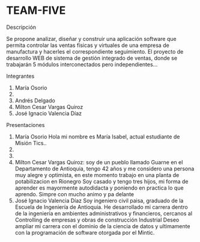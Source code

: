 # TEAM-FIVE

Descripción

Se propone analizar, diseñar y construir una aplicación software que permita controlar las ventas físicas y virtuales de una empresa de manufactura y hacerles el correspondiente seguimiento. El proyecto de desarrollo WEB de sistema de gestión integrado de ventas, donde se trabajarán 5 módulos interconectados pero independientes...


Integrantes
1. María Osorio 
2.
3. Andrés Delgado
4. Milton Cesar Vargas Quiroz
5. José Ignacio Valencia Díaz

Presentaciones
1.  María Osorio
Hola mi nombre es María Isabel, actual estudiante de Misión Tics..
2.
3.
4. Milton Cesar Vargas Quiroz: soy de un pueblo llamado Guarne en el
    Departamento de Antioquia, tengo 42 años y me considero una persona muy alegre y optimista, en este momento trabajo en una planta de potabilizacion en Rionegro
    Soy casado y tengo tres hijos, mi forma de aprender es mayormente autodidacta y poniendo en practica lo que aprendo. Simpre con mucho animo y pa delante
5. José Ignacio Valencia Díaz
Soy ingeniero civil paisa, graduado de la Escuela de Ingeniería de Antioquia.
He desarrollado mi carrera dentro de la ingeniería en ambientes administrativos y financieros, cercanos al Controlling de empresas y obras de construcción Industrial
Deseo ampliar mi carrera con el dominio de la ciencia de datos y ultimamente con la programación de software otorgada por el Mintic.

